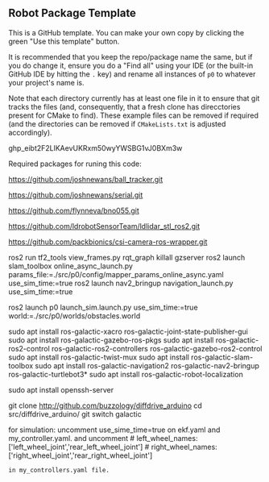 ## Robot Package Template

This is a GitHub template. You can make your own copy by clicking the green "Use this template" button.

It is recommended that you keep the repo/package name the same, but if you do change it, ensure you do a "Find all" using your IDE (or the built-in GitHub IDE by hitting the `.` key) and rename all instances of `p0` to whatever your project's name is.

Note that each directory currently has at least one file in it to ensure that git tracks the files (and, consequently, that a fresh clone has direcctories present for CMake to find). These example files can be removed if required (and the directories can be removed if `CMakeLists.txt` is adjusted accordingly).

  
  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

Required packages for runing this code:

<!-- https://github.com/joshnewans/diffdrive_arduino.git -->

https://github.com/joshnewans/ball_tracker.git

https://github.com/joshnewans/serial.git

https://github.com/flynneva/bno055.git

https://github.com/ldrobotSensorTeam/ldlidar_stl_ros2.git

https://github.com/packbionics/csi-camera-ros-wrapper.git


ros2 run tf2_tools view_frames.py
rqt_graph
killall gzserver
ros2 launch slam_toolbox online_async_launch.py params_file:=./src/p0/config/mapper_params_online_async.yaml use_sim_time:=true
ros2 launch nav2_bringup navigation_launch.py use_sim_time:=true

ros2 launch p0 launch_sim.launch.py use_sim_time:=true world:=./src/p0/worlds/obstacles.world

sudo apt install ros-galactic-xacro ros-galactic-joint-state-publisher-gui
sudo apt install ros-galactic-gazebo-ros-pkgs
sudo apt install ros-galactic-ros2-control ros-galactic-ros2-controllers ros-galactic-gazebo-ros2-control
sudo apt install ros-galactic-twist-mux
sudo apt install ros-galactic-slam-toolbox
sudo apt install ros-galactic-navigation2 ros-galactic-nav2-bringup ros-galactic-turtlebot3*
sudo apt install ros-galactic-robot-localization

sudo apt install openssh-server

 git clone http://github.com/buzzology/diffdrive_arduino
 cd src/diffdrive_arduino/
git switch galactic

for simulation:
uncomment use_sime_time=true on ekf.yaml and my_controller.yaml. and uncomment     # left_wheel_names:   ['left_wheel_joint','rear_left_wheel_joint']
    # right_wheel_names: ['right_wheel_joint','rear_right_wheel_joint']

    in my_controllers.yaml file.